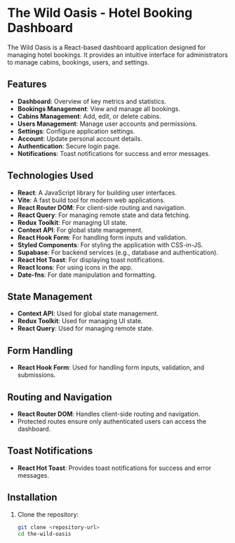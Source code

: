 # The Wild Oasis - Hotel Booking Dashboard

The Wild Oasis is a React-based dashboard application designed for managing hotel bookings. It provides an intuitive interface for administrators to manage cabins, bookings, users, and settings.

## Features

- **Dashboard**: Overview of key metrics and statistics.
- **Bookings Management**: View and manage all bookings.
- **Cabins Management**: Add, edit, or delete cabins.
- **Users Management**: Manage user accounts and permissions.
- **Settings**: Configure application settings.
- **Account**: Update personal account details.
- **Authentication**: Secure login page.
- **Notifications**: Toast notifications for success and error messages.

## Technologies Used

- **React**: A JavaScript library for building user interfaces.
- **Vite**: A fast build tool for modern web applications.
- **React Router DOM**: For client-side routing and navigation.
- **React Query**: For managing remote state and data fetching.
- **Redux Toolkit**: For managing UI state.
- **Context API**: For global state management.
- **React Hook Form**: For handling form inputs and validation.
- **Styled Components**: For styling the application with CSS-in-JS.
- **Supabase**: For backend services (e.g., database and authentication).
- **React Hot Toast**: For displaying toast notifications.
- **React Icons**: For using icons in the app.
- **Date-fns**: For date manipulation and formatting.

## State Management

- **Context API**: Used for global state management.
- **Redux Toolkit**: Used for managing UI state.
- **React Query**: Used for managing remote state.

## Form Handling

- **React Hook Form**: Used for handling form inputs, validation, and submissions.

## Routing and Navigation

- **React Router DOM**: Handles client-side routing and navigation.
- Protected routes ensure only authenticated users can access the dashboard.

## Toast Notifications

- **React Hot Toast**: Provides toast notifications for success and error messages.

## Installation

1. Clone the repository:
   ```bash
   git clone <repository-url>
   cd the-wild-oasis
   ```

